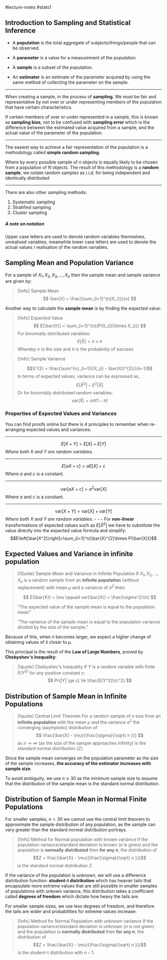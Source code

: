 #lecture-notes #stats1 

## Introduction to Sampling and Statistical Inference

- A **population** is the total aggregate of subjects/things/people that can be observed. 

- A **parameter** is a value for a measurement of the population.

- A **sample** is a subset of the population. 

- An **estimator** is an estimate of the parameter acquired by using the same method of collecting the parameter on the sample. 
- - - 
When creating a sample, in the process of **sampling**. We must be fair and representative by not over or under representing members of the population that have certain characteristics. 

If certain members of over or under represented in a sample, this is known as **sampling bias**, not to be confused with **sampling error** which is the difference between the estimated value acquired from a sample, and the actual value of the parameter of the population. 
- - -
The easiest way to achieve a fair representation of the population is a methodology called **simple random sampling**. 

Where by every possible sample of $n$ objects is equally likely to be chosen from a population of $N$ objects. The result of this methodology is a **random sample**, we notate random samples as $i.i.d$, for being independent and identically distributed
- - -
There are also other sampling methods: 
1. Systematic sampling
2. Stratified sampling
3. Cluster sampling

##### A note on notation
Upper case letters are used to denote random variables themselves, unrealised variables, meanwhile lower case letters are used to denote the actual values / realisation of the random variables. 

## Sampling Mean and Population Variance

For a sample of $X_{1}, X_{2}, X_{3}, \dots, X_{n}$ then the sample mean and sample variance are given by: 

> [!info] Sample Mean 
> $$
> \bar{X} = \frac{\sum_{i=1}^{n}X_{i}}{n} 
> $$

Another way to calculate the **sample mean** is by finding the expected value:

> [!info] Expected Value
> $$
> E[\bar{X}] = \sum_{i=1}^{n}{P(X_{i})\times X_{i}}
> $$
> For binomially distributed variables: 
> $$
> E[\bar{X}] = n \times \pi 
>$$
>Whereby $n$ is the size and $\pi$ is the probability of success

>[!info] Sample Variance
>
>$$S^{2} = \frac{\sum^{n}_{i=1}{(X_{i} - \bar{X})^{2}}}{n-1}$$
> In terms of expected values, variance can be expressed as, 
> $$E[\bar{X}^2]-E^2[\bar{X}]$$
> Or for binomially distributed random variables:
> $$\text{var}(\bar{X}) = n\pi(1-\pi)$$  
 
### Properties of Expected Values and Variances

You can find proofs online but there is 4 principles to remember when re-arranging expected values and variances: 
- - -
$$
E[X+Y] = E[X]+E[Y]
$$
*Where both $X$ and $Y$ are random variables*.
- - - 
$$
E[aX+c] = aE[X] + c
$$
Where $a$ and $c$ is a constant.
- - - 
$$
\text{var}[aX+c] = a^{2}\text{var}[X]
$$
Where $a$ and $c$ is a constant. 
- - - 
$$\text{var}[X+Y] = \text{var}[X]+\text{var}[Y] $$
*Where both $X$ and $Y$ are random variables*. - - - For **non-linear** transformations of expected values such as $E\left[\bar{X}^2\right]$ we have to substitute the value directly into the expected value formula and simplify: 
$$E\left[\bar{X^2}\right]=\sum_{i=1}^n{\bar{X}^{2}\times P(\bar{X})}$$
## Expected Values and Variance in infinite population 

> [!Quote] Sample Mean and Variance in Infinite Population
> If $X_{1}, X_{2}, \dots, X_{n}$ is a random sample from an **infinite population** (without replacement) with mean $\mu$ and a variance of $\sigma^2$ then: 
>
> $$
> E(\bar{X}) = \mu \qquad var(\bar{X}) = \frac{\sigma^2}{n} $$ 
> 
>"The expected value of the sample mean is equal to the population mean" 
> 
>"The variance of the sample mean is equal to the population variance divided by the size of the sample." 

Because of this, when $n$ becomes larger, we expect a higher change of obtaining values of $\bar{x}$ closer to $\mu$.

This principal is the result of the **Law of Large Numbers**, proved by **Chebyshev's Inequality**: 

> [!quote] Chebyshev's Inequality
> If $Y$ is a random variable with finite $E(Y^{2)}$ for any positive constant $c$:
> $$
> Pr(|Y| \ge c) \le \frac{E[Y^2]}{c^2}
> $$

## Distribution of Sample Mean in Infinite Populations

> [!quote] Central Limit Theorem 
> For a random sample of $n$ size from an **infinite population** with the mean $\mu$ and the variance $\sigma^{2}$ the converging (asymptotic) distribution of 
> $$
> \frac{\bar{X} - \mu}{\frac{\sigma}{\sqrt{ n }}}
>$$
> as $n \to \infty$ (as the size of the sample approaches infinity) is the standard normal distribution $(Z)$.

Since the sample mean converges on the population parameter as the size of the sample increases, **the accuracy of the estimator increases with sample size**.

To avoid ambiguity, we use $n \ge 30$ as the minimum sample size to assume that the distribution of the sample mean is the standard normal distribution. 

## Distribution of Sample Mean in Normal Finite Populations

For smaller samples, $n < 30$ we cannot use the central limit theorem to approximate the sample distribution of any population, as the sample can vary greater than the standard normal distribution portrays.

>[!info] Method for Normal population with known variance
>If the population variance/standard deviation is known ($\sigma$ is given) and the population is **normally distributed** then **for any $n$**, the distribution of 
>$$Z = \frac{\bar{X} - \mu}{\frac{\sigma}{\sqrt{ n }}}$$
>is the standard normal distribution $Z$.

If the variance of the population is unknown, we will use a difference distribution function: **student-t distribution** which has heavier tails that encapsulate more extreme values that are still possible in smaller samples of populations with unkown variance, this distribution takes a coefficient called **degrees of freedom** which dictate how heavy the tails are. 

For smaller sample sizes, we use less degrees of freedom, and therefore the tails are wider and probabilities for extreme values increase: 

>[!info] Method for Normal Population with unknown variance
>If the population variance/standard deviation is unknown ($\sigma$ is not given) and the population is **normally distributed** then **for any $n$**, the distribution of 
>$$Z = \frac{\bar{X} - \mu}{\frac{\sigma}{\sqrt{ n }}}$$
>is the student-t distribution with $n-1$.




